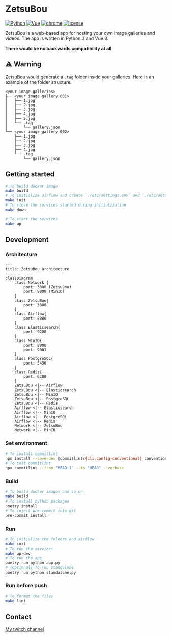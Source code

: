 # ZetsuBou

[![Python](https://img.shields.io/badge/Python-3.8-yellow.svg)](https://www.python.org/downloads/release/python-3811/)
[![Vue](https://img.shields.io/badge/Vue-3.0.11-yellow.svg)](https://v3.vuejs.org/)
[![chrome](https://img.shields.io/badge/Chrome-102.0.5005.63-yellow.svg)](https://www.google.com/intl/en_us/chrome/)
[![license](https://img.shields.io/badge/License-MIT-yellow.svg)](https://www.google.com/intl/en_us/chrome/)

ZetsuBou is a web-based app for hosting your own image galleries and videos. The app is written in Python 3 and Vue 3.

**There would be no backwards compatibility at all.**

## ⚠️ Warning

ZetsuBou would generate a `.tag` folder inside your galleries. Here is an example of the folder structure.

```text
<your image galleries>
├── <your image gallery 001>
│   ├── 1.jpg
│   ├── 2.jpg
│   ├── 3.jpg
│   ├── 4.jpg
│   ├── 5.jpg
│   └── .tag
│       └── gallery.json
└── <your image gallery 002>
    ├── 1.jpg
    ├── 2.jpg
    ├── 3.jpg
    ├── 4.jpg
    └── .tag
        └── gallery.json
```

## Getting started

```bash
# To build docker image
make build
# To initialize airflow and create `./etc/settings.env` and `./etc/settings.airflow.env`
make init
# To close the services started during initialization
make down

# To start the services
make up
```

## Development

### Architecture

```mermaid
---
title: ZetsuBou architecture
---
classDiagram
    class Network {
        port: 3000 (ZetsuBou)
        port: 9000 (MinIO)
    }
    class ZetsuBou{
        port: 3000
    }
    class Airflow{
        port: 8080
    }
    class Elasticsearch{
        port: 9200
    }
    class MinIO{
        port: 9000
        port: 9001
    }
    class PostgreSQL{
        port: 5430
    }
    class Redis{
        port: 6380
    }
    ZetsuBou <|-- Airflow
    ZetsuBou <|-- Elasticsearch
    ZetsuBou <|-- MinIO
    ZetsuBou <|-- PostgreSQL
    ZetsuBou <|-- Redis
    Airflow <|-- Elasticsearch
    Airflow <|-- MinIO
    Airflow <|-- PostgreSQL
    Airflow <|-- Redis
    Network <|-- ZetsuBou
    Network <|-- MinIO
```

### Set environment

```bash
# To install commitlint
npm install --save-dev @commitlint/{cli,config-conventional} conventional-changelog prettier prettier-eslint
# To test commitlint
npx commitlint --from "HEAD~1" --to "HEAD" --verbose
```

### Build

```bash
# To build docker images and so on
make build
# To install python packages
poetry install
# To inject pre-commit into git
pre-commit install
```

### Run

```bash
# To initialize the folders and airflow
make init
# To run the services
make up-dev
# To run the app
poetry run python app.py
# (Optional) To run standalone
poetry run python standalone.py
```

### Run before push

```bash
# To format the files
make lint
```

## Contact

[My twitch channel](https://www.twitch.tv/demonic22)
